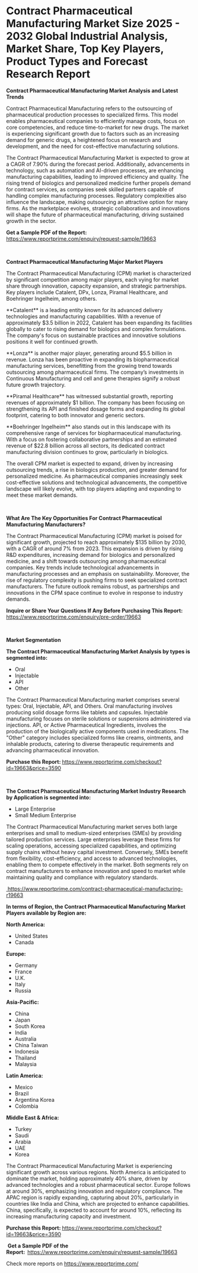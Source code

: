 <p><h1>Contract Pharmaceutical Manufacturing Market Size 2025 - 2032 Global Industrial Analysis, Market Share, Top Key Players, Product Types and Forecast Research Report</h1></p><p><strong>Contract Pharmaceutical Manufacturing Market Analysis and Latest Trends</strong></p>
<p><p>Contract Pharmaceutical Manufacturing refers to the outsourcing of pharmaceutical production processes to specialized firms. This model enables pharmaceutical companies to efficiently manage costs, focus on core competencies, and reduce time-to-market for new drugs. The market is experiencing significant growth due to factors such as an increasing demand for generic drugs, a heightened focus on research and development, and the need for cost-effective manufacturing solutions. </p><p>The Contract Pharmaceutical Manufacturing Market is expected to grow at a CAGR of 7.90% during the forecast period. Additionally, advancements in technology, such as automation and AI-driven processes, are enhancing manufacturing capabilities, leading to improved efficiency and quality. The rising trend of biologics and personalized medicine further propels demand for contract services, as companies seek skilled partners capable of handling complex manufacturing processes. Regulatory complexities also influence the landscape, making outsourcing an attractive option for many firms. As the marketplace evolves, strategic collaborations and innovations will shape the future of pharmaceutical manufacturing, driving sustained growth in the sector.</p></p>
<p><strong>Get a Sample PDF of the Report:&nbsp;</strong> <a href="https://www.reportprime.com/enquiry/request-sample/19663?utm_campaign=2636&utm_medium=2&utm_source=Github&utm_content=ia&utm_term=20032025&utm_id=contract-pharmaceutical-manufacturing">https://www.reportprime.com/enquiry/request-sample/19663</a></p>
<p>&nbsp;</p>
<p><strong>Contract Pharmaceutical Manufacturing Major Market Players</strong></p>
<p><p>The Contract Pharmaceutical Manufacturing (CPM) market is characterized by significant competition among major players, each vying for market share through innovation, capacity expansion, and strategic partnerships. Key players include Catalent, DPx, Lonza, Piramal Healthcare, and Boehringer Ingelheim, among others.</p><p>**Catalent** is a leading entity known for its advanced delivery technologies and manufacturing capabilities. With a revenue of approximately $3.5 billion in 2022, Catalent has been expanding its facilities globally to cater to rising demand for biologics and complex formulations. The company's focus on sustainable practices and innovative solutions positions it well for continued growth.</p><p>**Lonza** is another major player, generating around $5.5 billion in revenue. Lonza has been proactive in expanding its biopharmaceutical manufacturing services, benefitting from the growing trend towards outsourcing among pharmaceutical firms. The company’s investments in Continuous Manufacturing and cell and gene therapies signify a robust future growth trajectory.</p><p>**Piramal Healthcare** has witnessed substantial growth, reporting revenues of approximately $1 billion. The company has been focusing on strengthening its API and finished dosage forms and expanding its global footprint, catering to both innovator and generic sectors.</p><p>**Boehringer Ingelheim** also stands out in this landscape with its comprehensive range of services for biopharmaceutical manufacturing. With a focus on fostering collaborative partnerships and an estimated revenue of $22.8 billion across all sectors, its dedicated contract manufacturing division continues to grow, particularly in biologics.</p><p>The overall CPM market is expected to expand, driven by increasing outsourcing trends, a rise in biologics production, and greater demand for personalized medicine. As pharmaceutical companies increasingly seek cost-effective solutions and technological advancements, the competitive landscape will likely evolve, with top players adapting and expanding to meet these market demands.</p></p>
<p>&nbsp;</p>
<p><strong>What Are The Key Opportunities For Contract Pharmaceutical Manufacturing Manufacturers?</strong></p>
<p><p>The Contract Pharmaceutical Manufacturing (CPM) market is poised for significant growth, projected to reach approximately $135 billion by 2030, with a CAGR of around 7% from 2023. This expansion is driven by rising R&D expenditures, increasing demand for biologics and personalized medicine, and a shift towards outsourcing among pharmaceutical companies. Key trends include technological advancements in manufacturing processes and an emphasis on sustainability. Moreover, the rise of regulatory complexity is pushing firms to seek specialized contract manufacturers. The future outlook remains robust, as partnerships and innovations in the CPM space continue to evolve in response to industry demands.</p></p>
<p><strong>Inquire or Share Your Questions If Any Before Purchasing This Report:</strong> <a href="https://www.reportprime.com/enquiry/pre-order/19663?utm_campaign=2636&utm_medium=2&utm_source=Github&utm_content=ia&utm_term=20032025&utm_id=contract-pharmaceutical-manufacturing">https://www.reportprime.com/enquiry/pre-order/19663</a></p>
<p>&nbsp;</p>
<p><strong>Market Segmentation</strong></p>
<p><strong>The Contract Pharmaceutical Manufacturing Market Analysis by types is segmented into:</strong></p>
<p><ul><li>Oral</li><li>Injectable</li><li>API</li><li>Other</li></ul></p>
<p><p>The Contract Pharmaceutical Manufacturing market comprises several types: Oral, Injectable, API, and Others. Oral manufacturing involves producing solid dosage forms like tablets and capsules. Injectable manufacturing focuses on sterile solutions or suspensions administered via injections. API, or Active Pharmaceutical Ingredients, involves the production of the biologically active components used in medications. The "Other" category includes specialized forms like creams, ointments, and inhalable products, catering to diverse therapeutic requirements and advancing pharmaceutical innovation.</p></p>
<p><strong>Purchase this Report:&nbsp;</strong><a href="https://www.reportprime.com/checkout?id=19663&price=3590&utm_campaign=2636&utm_medium=2&utm_source=Github&utm_content=ia&utm_term=20032025&utm_id=contract-pharmaceutical-manufacturing">https://www.reportprime.com/checkout?id=19663&price=3590</a></p>
<p>&nbsp;</p>
<p><strong>The Contract Pharmaceutical Manufacturing Market Industry Research by Application is segmented into:</strong></p>
<p><ul><li>Large Enterprise</li><li>Small Medium Enterprise</li></ul></p>
<p><p>The Contract Pharmaceutical Manufacturing market serves both large enterprises and small to medium-sized enterprises (SMEs) by providing tailored production services. Large enterprises leverage these firms for scaling operations, accessing specialized capabilities, and optimizing supply chains without heavy capital investment. Conversely, SMEs benefit from flexibility, cost-efficiency, and access to advanced technologies, enabling them to compete effectively in the market. Both segments rely on contract manufacturers to enhance innovation and speed to market while maintaining quality and compliance with regulatory standards.</p></p>
<p><a href="https://www.reportprime.com/contract-pharmaceutical-manufacturing-r19663?utm_campaign=2636&utm_medium=2&utm_source=Github&utm_content=ia&utm_term=20032025&utm_id=contract-pharmaceutical-manufacturing">&nbsp;https://www.reportprime.com/contract-pharmaceutical-manufacturing-r19663</a></p>
<p><strong>In terms of Region, the Contract Pharmaceutical Manufacturing Market Players available by Region are:</strong></p>
<p>
    <p> <strong> North America: </strong>
        <ul>
            <li>United States</li>
            <li>Canada</li>
        </ul>
        </p> 
    <p> <strong> Europe: </strong>
        <ul>
            <li>Germany</li>
            <li>France</li>
            <li>U.K.</li>
            <li>Italy</li>
            <li>Russia</li>
        </ul>
        </p> 
    <p> <strong> Asia-Pacific: </strong>
        <ul>
            <li>China</li>
            <li>Japan</li>
            <li>South Korea</li>
            <li>India</li>
            <li>Australia</li>
            <li>China Taiwan</li>
            <li>Indonesia</li>
            <li>Thailand</li>
            <li>Malaysia</li>
        </ul>
        </p> 
    <p> <strong> Latin America: </strong>
        <ul>
            <li>Mexico</li>
            <li>Brazil</li>
            <li>Argentina Korea</li>
            <li>Colombia</li>
        </ul>
        </p> 
    <p> <strong> Middle East & Africa: </strong>
        <ul>
            <li>Turkey</li>
            <li>Saudi</li>
            <li>Arabia</li>
            <li>UAE</li>
            <li>Korea</li>
        </ul>
    </p>
    </p>
<p><p>The Contract Pharmaceutical Manufacturing Market is experiencing significant growth across various regions. North America is anticipated to dominate the market, holding approximately 40% share, driven by advanced technologies and a robust pharmaceutical sector. Europe follows at around 30%, emphasizing innovation and regulatory compliance. The APAC region is rapidly expanding, capturing about 20%, particularly in countries like India and China, which are projected to enhance capabilities. China, specifically, is expected to account for around 10%, reflecting its increasing manufacturing capacity and investment.</p></p>
<p><strong>Purchase this Report: </strong><a href="https://www.reportprime.com/checkout?id=19663&price=3590&utm_campaign=2636&utm_medium=2&utm_source=Github&utm_content=ia&utm_term=20032025&utm_id=contract-pharmaceutical-manufacturing">https://www.reportprime.com/checkout?id=19663&price=3590</a></p>
<p>&nbsp;<strong>Get a Sample PDF of the Report:&nbsp;&nbsp;</strong><a href="https://www.reportprime.com/enquiry/request-sample/19663?utm_campaign=2636&utm_medium=2&utm_source=Github&utm_content=ia&utm_term=20032025&utm_id=contract-pharmaceutical-manufacturing">https://www.reportprime.com/enquiry/request-sample/19663</a></p>
<p><strong></strong></p>
<p>Check more reports on <a href="https://www.reportprime.com/?utm_campaign=2636&utm_medium=2&utm_source=Github&utm_content=ia&utm_term=20032025&utm_id=contract-pharmaceutical-manufacturing">https://www.reportprime.com/</a></p>